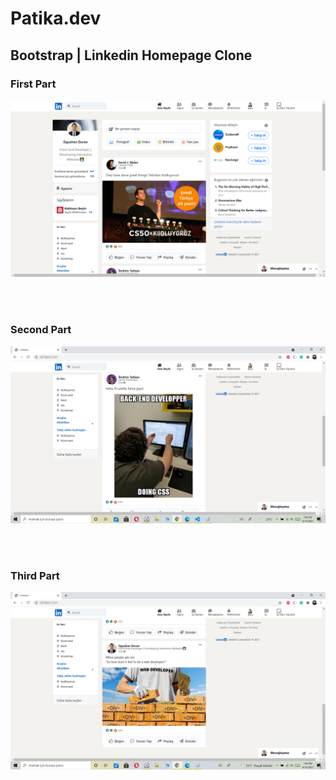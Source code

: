 # Patika.dev
## Bootstrap | Linkedin Homepage Clone


### First Part

<img src="img/Linkedin-1.png">

<br><br>


### Second Part

<img src="img/Linkedin-2.png">

<br><br>

### Third Part

<img src="img/Linkedin-3.png">
